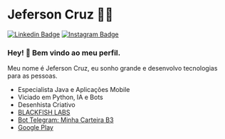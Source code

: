 # Jeferson Cruz :man_technologist:

[![Linkedin Badge](https://img.shields.io/badge/-LinkedIn-blue?style=flat-square&logo=Linkedin&logoColor=white&link=https://www.linkedin.com/in/rebeccamanzi/)](https://www.linkedin.com/in/jeferson-cruz-4b4abb35/)
[![Instagram Badge](https://img.shields.io/badge/-Instagram-C13584?style=flat-square&labelColor=C13584&logo=instagram&logoColor=white&link=https://www.instagram.com/jefersonocruz/)](https://www.instagram.com/jefersonocruz/)

### Hey! 👋 Bem vindo ao meu perfil.

Meu nome é Jeferson Cruz, eu sonho grande e desenvolvo tecnologias para as pessoas.

 - Especialista Java e Aplicações Mobile
 - Viciado em Python, IA e Bots
 - Desenhista Criativo 
 - [BLACKFISH LABS](https://blackfishlabs.com.br)
 - [Bot Telegram: Minha Carteira B3](https://t.me/MinhaCarteiraB3Bot)
 - [Google Play](https://play.google.com/store/apps/dev?id=7735855091226336231)
